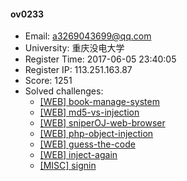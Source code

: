 #### ov0233  

* Email: a3269043699@qq.com  
* University: 重庆没电大学  
* Register Time: 2017-06-05 23:40:05  
* Register IP: 113.251.163.87  
* Score: 1251  
* Solved challenges: 
  * [[WEB] book-manage-system](https://github.com/SniperOJ/Challenges/blob/master/WEB/book-manage-system.json)  
  * [[WEB] md5-vs-injection](https://github.com/SniperOJ/Challenges/blob/master/WEB/md5-vs-injection.json)  
  * [[WEB] sniperOJ-web-browser](https://github.com/SniperOJ/Challenges/blob/master/WEB/sniperOJ-web-browser.json)  
  * [[WEB] php-object-injection](https://github.com/SniperOJ/Challenges/blob/master/WEB/php-object-injection.json)  
  * [[WEB] guess-the-code](https://github.com/SniperOJ/Challenges/blob/master/WEB/guess-the-code.json)  
  * [[WEB] inject-again](https://github.com/SniperOJ/Challenges/blob/master/WEB/inject-again.json)  
  * [[MISC] signin](https://github.com/SniperOJ/Challenges/blob/master/MISC/signin.json)  
